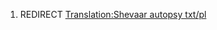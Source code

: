 1.  REDIRECT [Translation:Shevaar autopsy
    txt/pl](Translation:Shevaar_autopsy_txt/pl "wikilink")